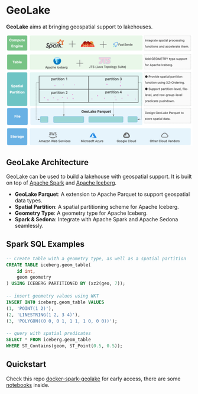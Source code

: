 # GeoLake

**GeoLake** aims at bringing geospatial support to lakehouses.

![geolake-overview](docs/geolake-overview.png)

## GeoLake Architecture

GeoLake can be used to build a lakehouse with geospatial support. It is built on top of [Apache Spark](https://spark.apache.org/) and [Apache Iceberg](https://iceberg.apache.org/).

- **GeoLake Parquet**: A extension to Apache Parquet to support geospatial data types.
- **Spatial Partition**: A spatial partitioning scheme for Apache Iceberg.
- **Geometry Type**: A geometry type for Apache Iceberg.
- **Spark & Sedona**: Integrate with Apache Spark and Apache Sedona seamlessly.

## Spark SQL Examples
```sql
-- Create table with a geometry type, as well as a spatial partition
CREATE TABLE iceberg.geom_table(
    id int,
    geom geometry
) USING ICEBERG PARTITIONED BY (xz2(geo, 7));

-- insert geometry values using WKT
INSERT INTO iceberg.geom_table VALUES
(1, 'POINT(1 2)'),
(2, 'LINESTRING(1 2, 3 4)'),
(3, 'POLYGON((0 0, 0 1, 1 1, 1 0, 0 0))');

-- query with spatial predicates
SELECT * FROM iceberg.geom_table
WHERE ST_Contains(geom, ST_Point(0.5, 0.5));
```

## Quickstart

Check this repo [docker-spark-geolake](https://github.com/spatialx-project/docker-spark-geolake) for early access, there are some [notebooks](https://github.com/spatialx-project/docker-spark-geolake/tree/main/spark/notebooks) inside.


